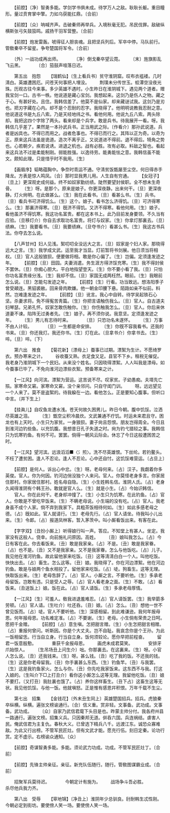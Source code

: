 <!-- { "loadSidebar": true } -->
　　【前腔】〔净〕智勇多能。学剑学书俱未成。待学万人之敌。耿耿长躯。重目瞳形。量过贲育掌中擎。力如乌获能扛鼎。〔合前〕 

　　【前腔】〔众〕呐喊齐声。击破秦师再举兵。入境秋毫无犯。吊民伐罪。敌破纵横斯张弓矢鼓笳鸣。戚扬干羽军营整。〔合前〕 

　　【前腔】炮发雷轰。唬得征人胆丧魂。且把坚兵列后。军卒中停。马队前行。管敎秦卒不留星。争夸楚国将军令。〔合前〕 

　　〔外〕一战功成再出师。　　　　〔净〕倒戈秦卒望云霓。 
　　〔末〕旌旗影乱飞云黑。　　　　〔合〕笳鼓声喧落日迟。 

　　第五出　抱怨 
　　【瑞鹤仙】〔生上看兵书〕贫守淮阴窟。叹布衣褴褛。几时淸白。英雄遭困厄。问苍天何事把人埋没。 
　　荆璞未分传世玉。蛟潭空没夜光珠。历观古往今来事。多少英雄不遇时。小生昨日在淮阴城下。遇见两个道者。赠我宝剑一口。古书一帙。他说道是藏心宝剑。我想起来。这剑乃是伤人之物。藏之于心。有甚好处。且住。我韩信差了。他莫不是仙家。却来藏谜试我。这剑乃是刃也。把刃字藏在心内。却不是个忍耐的忍字。我晓得了。他明明说教我忍耐之意。他说道这书是九丘八索。乃是天经地纬之书。看他何用。他说九丘八索。两头除却。我把这四个字除了两头。看来却是个兵字。敢是兵书。待我展开一看。呀。我韩信几乎差了。果然是一本孙武兵书。正当用武之际。〔作看介〕那孙武说道。兵者是凶具也。不得已而用之。战者危事也。不得已而行之。其阵以正为奇。以奇为正。原来这兵法虽是诡道。造次不离乎正。又说道进不得前。退不得后。犄角之势也。心若朝夕。疾若说诱。进退之机也。战有必胜。攻有必取。料敌之智也。看起来这兵法不过是柔能制刚。弱能胜强。以逸待劳。能勇能怯之意。我韩信虽不能文。颇知此理。只是惜乎时不我用。〔生〕 

　　【画眉序】韬略蕴胸中。争奈时乖运不通。守淸贫饭甑屡至尘空。何日得赤手降龙。方表是惊人鸣凤。〔合〕那时显我男儿用。人生自有穷通。 
　　【女冠子】〔旦上〕更深观史成何益。终不如奴家勤纺绩。陡然要望封侯职。全不想未生奇骨。 
　　〔生〕呀。是那个。原来是娘子。你更深夜静。出来何干。〔旦〕更深夜静。灯火尙明。在此做甚么。〔生〕我在此看书。〔旦〕看甚么书。〔生〕兵书。〔旦〕看兵书可济得饥么。〔生〕这个。娘子。看书怎么济得饥。〔旦〕可济得寒么。〔生〕那裏济得寒。〔旦〕旣济不得饥。又济不得寒。看他何用。〔生〕娘子。看他虽济不得饥寒。我这功名富贵。都在这本书上。此乃目前发身要领。不久当有应验。〔旦移灯介〕你自去求取功名富贵。将灯与奴家。〔生〕你拿灯那裏去。〔旦〕绩麻。〔生〕我要看书。〔旦〕我要绩麻。〔旦夺书介〕看甚么书。〔生〕我这古书兵法。你夺去怎么说。 

　　【八声甘州】妇人见浅。絮叨叨全没远大之言。〔旦〕奴家是个妇人家。那晓得远大之言。〔生〕我学成文武。运至我才当显。灯前暂将书剑展。他日须当将相权。〔旦〕官人这般狼狈。便要做将相。敢是你心偏了。〔生〕岂偏。定须逢发迹之年。 
　　【前腔】〔旦〕田园。夫妻消遣。务生涯方得济馁充寒。〔生〕我不得封侯不罢休。〔旦〕你痴心胆大。平白地指望登天。〔生〕你不要小看了我。〔旦〕只怕你功名富贵缘分浅。〔生〕我却不信。〔旦〕家国无成两枉然。眼前。〔生〕我眼前怎么说。〔旦〕怎能勾发迹之年。 
　　【前腔】〔生〕行看。功当致远。想洛阳季子曾受顚连。黑貂裘敝。回来骨肉欺嫌。他一朝金印腰下悬。陌路如亲不似前。料然。岂难逢发迹之年。 
　　【前腔】〔旦〕讹言。我心中自转。待学吴起铁石心坚。杀妻求将。免不得寃苦靑篇。〔生〕你把言语触伤我么。〔旦〕官人。自古道夫妇琴瑟。兄弟孔怀。奴家怎敢伤触你。〔生〕你伤触我怎么。〔旦〕官人。你后来休道妻不谏。陷阵无过勇者先。〔生〕娘子。再不须你说。我意坚。定须逢发迹之年。 
　　〔生〕男儿有志待时来。　　　　〔旦〕只恐功名未遂怀。 
　　〔生〕万事不由人计较。　　　　〔旦〕一生都是命安排。 
　　〔生〕你旣不容我看书。还我的书来。〔旦〕你还我灯。我还你书。〔生〕灯在此。〔旦拿书介〕你拿书去。〔生〕啐。〔旦〕啐。〔下〕 


　　第六出　推食 
　　【菊花新】〔漂母上〕蚕事已过期。漂絮为生计。不愿绮罗衣。预办寒来之计。 
　　谷收蚕又熟。衣足食又足。县官不下乡。租税无催促。我老身乃淮阴城下一个民妇。从来没个姓名。只因晓得漂絮。人人叫我是漂母。如今蚕事已毕了。不免向淮河边漂些衣絮。预备寒来之计。 

　　【一江风】向河滨。漂絮为营运。这苦说不尽。叹家贫。子幼愚痴。夫壻先亡殒。家寒命又窘。家寒命又窘。没个亲邻问。只自守闺门训。 
　　呀。远远望见一个人来了。莫不是盗絮的。待我躱在一边。看他怎么。正是要知心腹事。但听口中言。〔并下生上〕 

　　【挂眞儿】自叹鱼龙遭水浅。苍天何故久困男儿。昨日今朝。腹中饥馁。泣洒尽英雄之泪。 
　　〔生〕甑空尘积冷晨炊。文武兼通不疗饥。时运未来君且守。困龙也有上天时。小生只为家贫。一身狼狈。妻子尙且怨恨。朋友岂得周全。今日且到淮河边钓些鱼。以充饥腹。我想昔日孔子失道之时。尙为钓弋猎较之事。我韩信只为饥寒钓鱼。有何不可。罢罢。倘得一朝风云际会。休忘了今日这般遭困苦之时。 

　　【一江风】望河滨。远浪滔滔■〈氵煎〉。洗不尽英雄恨。下丝纶。若钓鳌头。不枉了遭贫困。逢人不忍论。逢人不忍论。心中还自忖。这饥馁难营运。〔占旦上〕 

　　【前腔】是何人。诉出心中忿。〔生〕呀。老母何来。〔占〕汉子。我觑着你多英俊。官人。你为何因。钓河边俏没独个人来问。官人。你莫怪老身多言。你家居住那村。你家居住那村。姓名毋自隐。〔生〕小生姓韩名信。淮阴人氏。〔占〕老身久闻得淮阴有个韩王孙。敢就是官人么。〔生〕就是小生。〔占〕今始识韩信。 
　　官人。你在此何干。老身却冲撞了。〔生〕小生只为饥寒。在此钓鱼。〔占〕官人。你敢是不曾吃早饭来。〔生〕不瞒老母说。小生端的没有吃。〔占〕官人。我老身虽不成个人家。倘不弃到我家下。具粗茶饭相待何如。〔生〕如此多感老母之德。〔占〕旣如此。官人就请行。〔生〕老母先行。〔占〕官人请坐。待我叫小儿出来。〔生〕令郞。〔占〕报道凤林客。暂入茅茨中。叫小厮看饭出来。有客在此。 

　　【字字双】〔丑扮小厮上〕听得娘行叫一声。答应。不知堂上有甚人。坐定。我家没有这般人。侥幸。向前施礼问原因。高姓。 
　　〔丑〕娘叫我怎么。〔占〕今日有客在此。你去看饭来。〔丑〕敢是我家亲。〔占〕不是。〔丑〕敢是我家眷。〔占〕也不是。〔丑〕又不是我家亲。又不是我家眷。怎么与他饭吃。〔占〕儿子。我见他在淮河钓鱼。故此留他家来吃饭。〔丑〕这等淸淸白白一个人。叫他吃饭。快快出去。〔占〕畜生。怎么这等。〔丑〕娘。我晓得了。你在河边漂絮。他在河边钓鱼。敢是与娘两个鱼水相投了。留他家来吃饭。〔占〕唗。狗畜生。这等无理。快取饭出来。〔生〕老母吿辞了。〔占〕官人。小厮之言。不要听他。〔生〕多承老母留饭。岂敢有违。只是受人之辱。〔占〕官人看老身之面。〔生〕不敢。〔占〕看饭来。〔丑送饭上〕娘。饭在此。〔占〕官人请饭。〔生〕多承老母厚情。 

　　【一江风】〔生〕可羞人。敎我进退羞难忍。〔占〕官人请饭罢。〔生〕我举筯多劳顿。〔占〕官人请。〔生吐介〕吐还呑。〔丑〕娘。〔占〕怎么。〔丑〕想他一世不曾见饭而。〔占〕唗。官人不要听他。〔生〕深感相留。到此难谦逊。我何年报母恩。何年报母恩。功名难定准。〔占〕不要谢。〔生〕老母。小生倘有荣贵之日呵。愿把千金赠。 
　　【前腔】〔占〕意生嗔。怎把甜言赠。〔生〕小生怎把甜言相赠。〔占〕重报何曾问。听斯因。你是个大丈夫。岂不自耻。我哀念你是个王孙。为此一饭相留恁。行当自立身。行当自立身。饭何须较论。愿你早把前程奋。 
　　留君一饭意殷懃。　　　　重获千金报母恩。 
　　画虎未成君莫笑。　　　　安排牙爪始惊人。 
　　〔生吊场丑上问生介〕咄。你那裏去。在这裏来。〔生〕呀。小官人怎么说。〔丑〕还我钱来。〔生〕呀。甚么钱。〔丑〕吃了我的饭。不还我的钱。〔生〕这是你老母留我。〔丑〕你手裏甚么东西。〔生〕钓鱼竿。〔丑〕与我罢。〔生〕这是我钓鱼家火。怎么与你。〔丑〕你先吃我家饭来。这东西不与我。打这入娘的。〔生叫介下□上打丑介〕看你这小厮怎么这等无理。我留他吃饭。〔丑〕娘不要打。〔又打丑〕我肚裏也饿了。〔占〕养你这样畜生。〔丑下占〕这畜生这等无状。我见他饥馁。与他一饭。他就嗔怒。正是惟有感恩幷积恨。万年千载不生尘。 


　　第七出　招集 
　　【金钱花】〔外末丑生同上〕英雄楚国招兵。招兵。虎狼秦卒纵横。纵横。遍张文榜谕通行。〔合〕信义重。赏非轻。文事备。武功成。文事备。武功成。 
　　〔众〕自家乃武信君麾下头目是也。昨蒙主帅分付。我各府州县一路通行。遍张文榜。招集义兵。只因秦邦无道。倂呑六国。兵连祸结。虐害人民。俺武信君为主复仇。春秋大义。已曾选下精兵八千。远渡江东。诚恐众寡难敌。为此又行出榜。不管军民匠灶。但有文武才能。愿充行伍。刻日定秦。论功行赏。定不虚示。右榜谕众通知。〔众〕 

　　【前腔】奇谋智勇多能。多能。须论武力功成。功成。不管军民匠灶丁。〔合前〕 

　　【前腔】先锋主帅亲征。亲征。新充队伍随行。随行。管敎图谋霸业成。〔合前〕 

　　招聚军兵莫待迟。　　　　今朝定计有施为。 
　　战场争斗吾必胜。　　　　杀尽他兵我力齐。 

　　第八出　受辱 
　　【窣地锦】〔净丑上〕淮阴年少总驯良。尀耐韩生忒性刚。今朝必定到街坊。要使傍人笑一场。要使傍人笑一场。 
